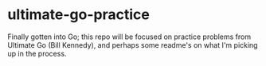 # ultimate-go-practice
Finally gotten into Go; this repo will be focused on practice problems from Ultimate Go (Bill Kennedy), and perhaps some readme's on what I'm picking up in the process.
